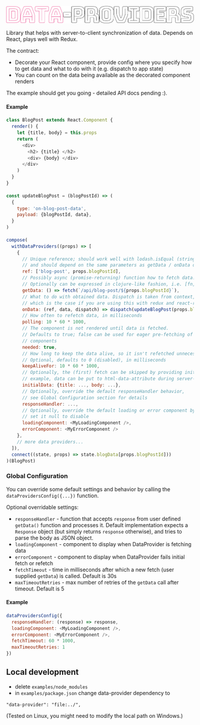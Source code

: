 ![alt text](dataproviders.png "Logo Title Text 1")


Library that helps with server-to-client synchronization of data. Depends on
React, plays well with Redux.

The contract:

* Decorate your React component, provide config where you specify how to get
  data and what to do with it (e.g. dispatch to app state)
* You can count on the data being available as the decorated component renders

The example should get you going - detailed API docs pending :).

#### Example

```js
class BlogPost extends React.Component {
  render() {
    let {title, body} = this.props
    return (
      <div>
        <h2> {title} </h2>
        <div> {body} </div>
      </div>
    )
  }
}

const updateBlogPost = (blogPostId) => (
  {
    type: 'on-blog-post-data',
    payload: {blogPostId, data},
  }
)

compose(
  withDataProviders((props) => [
    {
      // Unique reference; should work well with lodash.isEqual (string, array, object, ...)
      // and should depend on the same parameters as getData / onData do
      ref: ['blog-post', props.blogPostId],
      // Possibly async (promise-returning) function how to fetch data.
      // Optionally can be expressed in clojure-like fashion, i.e. [fn, arg1, arg2, ...]
      getData: () => fetch(`/api/blog-post/${props.blogPostId}`),
      // What to do with obtained data. Dispatch is taken from context,
      // which is the case if you are using this with redux and react-redux.
      onData: (ref, data, dispatch) => dispatch(updateBlogPost(props.blogPostId)),
      // How often to refetch data, in milliseconds
      polling: 10 * 60 * 1000,
      // The component is not rendered until data is fetched.
      // Defaults to true; false can be used for eager pre-fetching of data for child
      // components
      needed: true,
      // How long to keep the data alive, so it isn't refetched unnecessarily
      // Optional, defaults to 0 (disabled), in milliseconds
      keepAliveFor: 10 * 60 * 1000,
      // Optionally, the (first) fetch can be skipped by providing initialData (for
      // example, data can be put to html-data-attribute during server-side rendering)
      initialData: {title: ..., body: ...},
      // Optionally, override the default responseHandler behavior,
      // see Global Configuration section for details
      responseHandler: ...,
      // Optionally, override the default loading or error component by defining your own, or
      // set it null to disable
      loadingComponent: <MyLoadingComponent />,
      errorComponent: <MyErrorComponent />
    },
    // more data providers...
  ]),
  connect((state, props) => state.blogData[props.blogPostId]))
)(BlogPost)

```

### Global Configuration

You can override some default settings and behavior by calling the `dataProvidersConfig({...})` function.

Optional overridable settings:
 * `responseHandler` - function that accepts `response` from user defined `getData()` function and processes it.
 Default implementation expects a `Response` object (but simply returns `response` otherwise), and tries to parse
 the body as JSON object.
 * `loadingComponent` - component to display when DataProvider is fetching data
 * `errorComponent` - component to display when DataProvider fails initial fetch or refetch
 * `fetchTimeout` - time in milliseconds after which a new fetch (user supplied `getData`) is called. Default is 30s
 * `maxTimeoutRetries` - max number of retries of the `getData` call after timeout. Default is 5

#### Example

```js
dataProvidersConfig({
  responseHandler: (response) => response,
  loadingComponent: <MyLoadingComponent />,
  errorComponent: <MyErrorComponent />,
  fetchTimeout: 60 * 1000,
  maxTimeoutRetries: 1
})
```

## Local development

- delete `examples/node_modules`
- in `examples/package.json` change data-provider dependency to
```
"data-provider": "file:../",
```
(Tested on Linux, you might need to modify the local path on Windows.)
